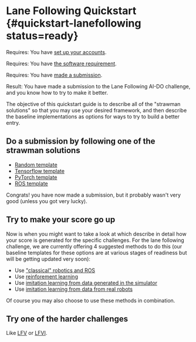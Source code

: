# Lane Following Quickstart {#quickstart-lanefollowing status=ready}

<div class='requirements' markdown='1'>

Requires: You have [set up your accounts](#cm-accounts).

Requires: You have [the software requirement](#cm-sw).

Requires: You have [made a submission](#cm-first).

Result: You have made a submission to the Lane Following AI-DO challenge, and you know how to try to make it better.

</div>

The objective of this quickstart guide is to describe all of the "strawman solutions" so that you may use your desired framework, and then describe the baseline implementations as options for ways to try to build a better entry.

## Do a submission by following one of the strawman solutions

* [Random template](#minimal-template)
* [Tensorflow template](#tensorflow-template) 
* [PyTorch template](#pytorch-template) 
* [ROS template](#ros-template) 

Congrats! you have now made a submission, but it probably wasn't very good (unless you got very lucky).

## Try to make your score go up

Now is when you might want to take a look at [](#part:aido-rules) which describe in detail how your score is generated for the specific challenges. For the lane following challenge,  we are currently offering 4 suggested methods to do this (our baseline templates for these options are at various stages of readiness but will be getting updated very soon):


* Use ["classical" robotics and ROS](#ros-baseline)
* Use [reinforement learning](#embodied_rl)
* Use [imitation learning from data generated in the simulator](#embodied_il_sim)
* Use [imitation learning from data from real robots](#embodied_il_logs)
  
Of course you may also choose to use these methods in combination. 

## Try one of the harder challenges 

Like [LFV](#lf_v) or [LFVI](#lf_v_i).

